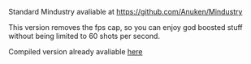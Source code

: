 Standard Mindustry avaliable at https://github.com/Anuken/Mindustry

This version removes the fps cap, so you can enjoy god boosted stuff without being limited to 60 shots per second.

Compiled version already avaliable [here](https://github.com/MrDuck557/MindustryFPSUncapped/blob/master/FPSBegone126.1.jar)
